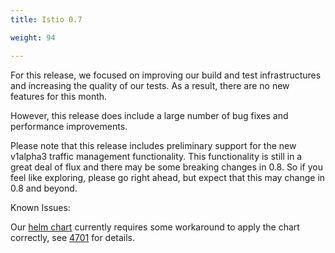 ```yaml
---
title: Istio 0.7

weight: 94

---
```


For this release, we focused on improving our build and test infrastructures and increasing the
quality of our tests. As a result, there are no new features for this month.

However, this release does include a large number of bug fixes and performance improvements.

Please note that this release includes preliminary support for the new v1alpha3 traffic management
functionality. This functionality is still in a great deal of flux and there may be some breaking
changes in 0.8. So if you feel like exploring, please go right ahead, but expect that this may
change in 0.8 and beyond.

Known Issues:

Our [helm chart](/docs/setup/kubernetes/helm-install/)
currently requires some workaround to apply the chart correctly, see [4701](https://github.com/istio/istio/issues/4701) for details.
